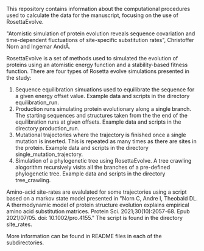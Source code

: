 This repository contains information about the computational procedures used to calculate the data for the manuscript, focusing on the use of RosettaEvolve.

"Atomistic simulation of protein evolution reveals sequence covariation and time-dependent fluctuations of site-specific substitution rates", Christoffer Norn and Ingemar AndrÃ.

RosettaEvolve is a set of methods used to simulated the evolution of proteins using an atomistic energy function and a stability-based fitness function. There are four types of Rosetta evolve simulations presented in the study:

1) Sequence equilibration simuations used to equilibrate the sequence for a given energy offset value. Example data and scripts in the directory equilibration_run. 
2) Production runs simulating protein evolutionary along a single branch. The starting sequences and structures taken from the the end of the equilibration runs at given offsets. Example data and scripts in the directory production_run.
3) Mutational trajectories where the trajectory is finished once a  single mutation is inserted. This is repeated as many times as there are sites in the protein. Example data and scripts in the directory single_mutation_trajectory. 
4) Simulation of a phylogenetic tree using RosettaEvolve. A tree crawling alogorithm recursively visits all the branches of a pre-defined phylogenetic tree. Example data and scripts in the directory tree_crawling.

Amino-acid site-rates are evalulated for some trajectories using a script based on a markov state model presented in "Norn C, Andre I, Theobald DL. A thermodynamic model of protein structure evolution explains empirical amino acid substitution matrices. Protein Sci. 2021;30(10):2057-68. Epub 2021/07/05. doi: 10.1002/pro.4155." The script is found in the directory site_rates.

More information can be found in README files in each of the subdirectories. 
